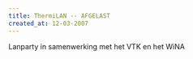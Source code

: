 ```yaml
---
title: ThermiLAN -- AFGELAST
created_at: 12-03-2007
---
```


Lanparty in samenwerking met het VTK en het WiNA
